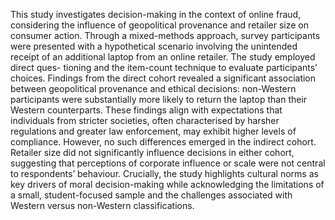 This study investigates decision-making in the context of online fraud, considering the influence of geopolitical provenance and retailer size on consumer action. Through a mixed-methods approach, survey participants were presented with a hypothetical scenario involving the unintended receipt of an additional laptop from an online retailer. The study employed direct ques- tioning and the item-count technique to evaluate participants’ choices. Findings from the direct cohort revealed a significant association between geopolitical provenance and ethical decisions: non-Western participants were substantially more likely to return the laptop than their Western counterparts. These findings align with expectations that individuals from stricter societies, often characterised by harsher regulations and greater law enforcement, may exhibit higher levels of compliance. However, no such differences emerged in the indirect cohort. Retailer size did not significantly influence decisions in either cohort, suggesting that perceptions of corporate influence or scale were not central to respondents’ behaviour. Crucially, the study highlights cultural norms as key drivers of moral decision-making while acknowledging the limitations of a small, student-focused sample and the challenges associated with Western versus non-Western classifications.
